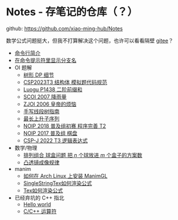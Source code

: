 # Notes - 存笔记的仓库（？）
github: <https://github.com/xiao-ming-hub/Notes>

数学公式问题挺大，但我不打算解决这个问题，也许可以看看隔壁 [gitee](https://gitee.com/a_Txy/Notes)？
- [命令行简介](commandline.md)
- [在命令提示符里显示分支名](git-ps1.md)
- OI 题解
  - [树形 DP 细节](dp-tree.md)
  - [CSP2023T3 结构体 模拟题代码规范](csp-s_2023t3.md)
  - [Luogu P1438 二阶前缀和](luogu1438.boring_sequence.md)
  - [SCOI 2007 降雨量](scoi2007-raindrops.md)
  - [ZJOI 2006 皇帝的烦恼](zjoi2006-bs-dp.md)
  - [手写线段树指南](segment-tree.md)
  - [最长上升子序列](lis-print.md)
  - [NOIP 2018 普及组初赛 程序完善 T2](noip2018j1t23.md)
  - [NOIP 2017 普及组 棋盘](noip2017/doc.md)
  - [CSP-J 2022 T3 逻辑表达式](csp-j_2022t3.md)
- 数学/物理
  - [排列组合 球盒问题 把 $n$ 个球放进 $m$ 个盒子的方案数]()
  - [凸透镜成像规律](tu-tou-jing-cheng-xiang/note.md)
- manim
  - [如何在 Arch Linux 上安装 ManimGL](manimgl-install-on-archlinux.md)
  - [SingleStringTex如何渲染公式](SingleStringTex如何渲染公式.md)
  - [Tex如何渲染公式](Tex如何渲染公式.md)
- 已经弃坑的 C++ 指北
  - [Hello world](hello-world.md)
  - [C/C++ 运算符](operator.md)
